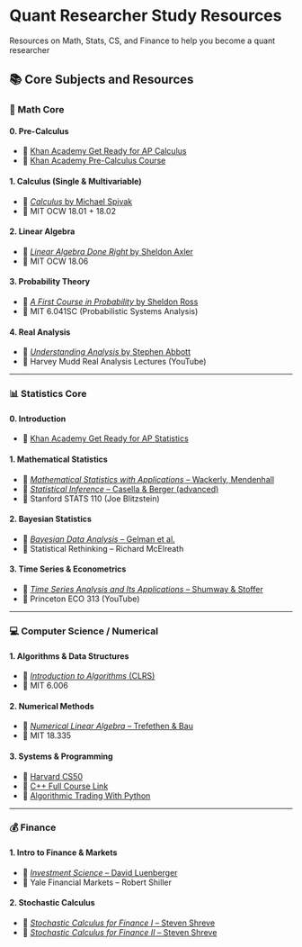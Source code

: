 # Quant Researcher Study Resources

Resources on Math, Stats, CS, and Finance to help you become a quant researcher

## 📚 Core Subjects and Resources

### 🔢 Math Core

#### 0. **Pre-Calculus**
- 🎥 [Khan Academy Get Ready for AP Calculus](https://www.khanacademy.org/math/get-ready-for-ap-calc)
- 🎥 [Khan Academy Pre-Calculus Course](https://www.khanacademy.org/math/precalculus/x9e81a4f98389efdf:composite)

#### 1. **Calculus (Single & Multivariable)**
- 📘 [*Calculus* by Michael Spivak](https://github.com/JohnSesana/Quant-Study-Resources/blob/main/01%20-%20Math/01%20-%20Calculus/Calculus%20-%20Spivak.pdf)
- 🎥 MIT OCW 18.01 + 18.02

#### 2. **Linear Algebra**
- 📘 [*Linear Algebra Done Right* by Sheldon Axler](https://github.com/JohnSesana/Quant-Study-Resources/blob/main/01%20-%20Math/02%20-%20Linear%20Algebra/LADR4e.pdf)
- 🎥 MIT OCW 18.06

#### 3. **Probability Theory**
- 📘 [*A First Course in Probability* by Sheldon Ross](https://github.com/JohnSesana/Quant-Study-Resources/blob/main/01%20-%20Math/03%20-%20Probability%20Theory/A-First-Course-in-Probability.pdf)
- 🎥 MIT 6.041SC (Probabilistic Systems Analysis)

#### 4. **Real Analysis**
- 📘 [*Understanding Analysis* by Stephen Abbott](https://github.com/JohnSesana/Quant-Study-Resources/blob/main/01%20-%20Math/04%20-%20Real%20Analysis/2015_Book_UnderstandingAnalysis.pdf)
- 🎥 Harvey Mudd Real Analysis Lectures (YouTube)

---

### 📊 Statistics Core

#### 0. **Introduction**
- 🎥 [Khan Academy Get Ready for AP Statistics](https://www.khanacademy.org/math/get-ready-for-ap-statistics)

#### 1. **Mathematical Statistics**
- 📘 [*Mathematical Statistics with Applications* – Wackerly, Mendenhall](https://github.com/JohnSesana/Quant-Study-Resources/blob/main/02%20-%20Statistics/01%20-%20Mathematical%20Statistics/Mathematical%20Statistics%20with%20Applications-%207th%20Edition.pdf)
- 📘 [*Statistical Inference* – Casella & Berger (advanced)](https://github.com/JohnSesana/Quant-Study-Resources/blob/main/02%20-%20Statistics/01%20-%20Mathematical%20Statistics/Casella_Berger_Statistical_Inference.pdf)
- 🎥 Stanford STATS 110 (Joe Blitzstein)

#### 2. **Bayesian Statistics**
- 📘 [*Bayesian Data Analysis* – Gelman et al.](https://github.com/JohnSesana/Quant-Study-Resources/blob/main/02%20-%20Statistics/02%20-%20Bayesian%20Statistics/Bayesian%20Data%20Analysis%20-%20Third%20Edition%20(20th%20Feb%202025).pdf)
- 🎥 Statistical Rethinking – Richard McElreath

#### 3. **Time Series & Econometrics**
- 📘 [*Time Series Analysis and Its Applications* – Shumway & Stoffer](https://github.com/JohnSesana/Quant-Study-Resources/blob/main/02%20-%20Statistics/03%20-%20Time%20Series%20%26%20Econometrics/time-series-analysis-and-its-applications-with-examples-in-r.pdf)
- 🎥 Princeton ECO 313 (YouTube)

---

### 💻 Computer Science / Numerical

#### 1. **Algorithms & Data Structures**
- 📘 [*Introduction to Algorithms* (CLRS)](https://github.com/JohnSesana/Quant-Study-Resources/blob/main/02%20-%20Statistics/03%20-%20Time%20Series%20%26%20Econometrics/time-series-analysis-and-its-applications-with-examples-in-r.pdf)
- 🎥 MIT 6.006

#### 2. **Numerical Methods**
- 📘 [*Numerical Linear Algebra* – Trefethen & Bau](https://github.com/JohnSesana/Quant-Study-Resources/blob/main/03%20-%20Computer%20Science/02%20-%20Numerical%20Methods/Numerical%20Linear%20Algebra%20Trefethen-Bau.pdf)
- 🎥 MIT 18.335

#### 3. **Systems & Programming**
- 🎥 [Harvard CS50](https://www.youtube.com/watch?v=LfaMVlDaQ24)
- 🎥 [C++ Full Course Link](https://www.youtube.com/watch?v=8jLOx1hD3_o)
- 🎥 [Algorithmic Trading With Python](https://www.youtube.com/watch?v=9Y3yaoi9rUQ)

---

### 💰 Finance

#### 1. **Intro to Finance & Markets**
- 📘 [*Investment Science* – David Luenberger](https://github.com/JohnSesana/Quant-Study-Resources/blob/main/04%20-%20Finance/01%20-%20Intro%20to%20Finance%20%26%20Markets/Investment%20Science%20-%20David%20Luenberger.pdf)
- 🎥 Yale Financial Markets – Robert Shiller

#### 2. **Stochastic Calculus**
- 📘 [*Stochastic Calculus for Finance I* – Steven Shreve](https://github.com/JohnSesana/Quant-Study-Resources/blob/main/04%20-%20Finance/02%20-%20Stochastic%20Calculus/Steve_Shreve_Stochastic_Calculus_for_Finance_I.pdf)
- 📘 [*Stochastic Calculus for Finance II* – Steven Shreve](https://github.com/JohnSesana/Quant-Study-Resources/blob/main/04%20-%20Finance/02%20-%20Stochastic%20Calculus/Steve_Shreve_Stochastic_Calculus_for_Finance_I.pdf)
